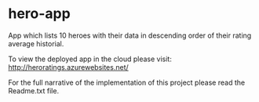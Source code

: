# hero-app
App which lists 10 heroes with their data in descending order of their rating average historial. 

To view the deployed app in the cloud please visit:
  http://heroratings.azurewebsites.net/

For the full narrative of the implementation of this project please read the Readme.txt file.
